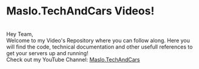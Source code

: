 <!DOCTYPE html>
<html>

  <body>
    <h1>Maslo.TechAndCars Videos!</h1>
    <br>Hey Team,</br>
    Welcome to my Video's Repository where you can follow along. Here you will find the code, technical documentation and other usefull references to get your servers up   and running!
    <br>Check out my YouTube Channel: <a href="https://www.youtube.com/@Maslo.TechAndCars/">Maslo.TechAndCars</a></br>
  </body>
</html>
